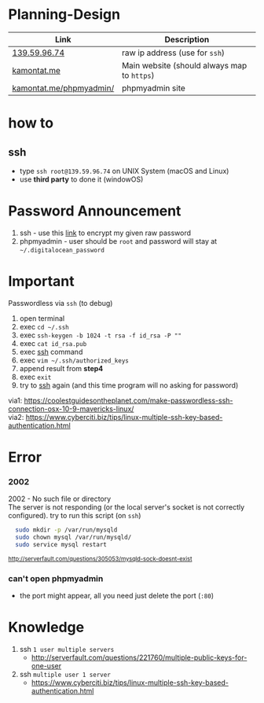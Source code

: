 # Planning-Design

|Link|Description|
|----|-----------|
| [139.59.96.74](https://139.59.96.74) |raw ip address (use for `ssh`) |
| [kamontat.me](https://kamontat.me) | Main website (should always map to `https`) |
| [kamontat.me/phpmyadmin/](https://kamontat.me/phpmyadmin/) | phpmyadmin site |

# how to

## ssh
- type `ssh root@139.59.96.74` on UNIX System (macOS and Linux) 
- use **third party** to done it (windowOS)

# Password Announcement
1. ssh - use this [link](http://www.md5online.org/md5-encrypt.html) to encrypt my given raw password
2. phpmyadmin - user should be `root` and password will stay at `~/.digitalocean_password`

# Important 

Passwordless via `ssh` (to debug)
1. open terminal
2. exec `cd ~/.ssh`
3. exec `ssh-keygen -b 1024 -t rsa -f id_rsa -P ""`
4. exec `cat id_rsa.pub`
5. exec [ssh](#ssh) command
6. exec `vim ~/.ssh/authorized_keys`
7. append result from **step4**
8. exec `exit`
9. try to [ssh](#ssh) again (and this time program will no asking for password)

via1: https://coolestguidesontheplanet.com/make-passwordless-ssh-connection-osx-10-9-mavericks-linux/  
via2: https://www.cyberciti.biz/tips/linux-multiple-ssh-key-based-authentication.html

# Error
### 2002
2002 - No such file or directory<br />The server is not responding (or the local server's socket is not correctly configured).
try to run this script (on `ssh`)
```Bash
  sudo mkdir -p /var/run/mysqld
  sudo chown mysql /var/run/mysqld/
  sudo service mysql restart
```
<small>http://serverfault.com/questions/305053/mysqld-sock-doesnt-exist</small>

### can't open phpmyadmin
- the port might appear, all you need just delete the port (`:80`)


# Knowledge
1. ssh `1 user multiple servers`
    - http://serverfault.com/questions/221760/multiple-public-keys-for-one-user
2. ssh `multiple user 1 server`
    - https://www.cyberciti.biz/tips/linux-multiple-ssh-key-based-authentication.html
